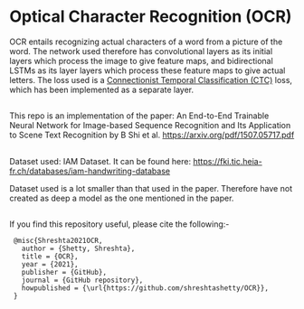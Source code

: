 # Optical Character Recognition (OCR)
OCR entails recognizing actual characters of a word from a picture of the word.
The network used therefore has convolutional layers as its initial layers which process the image to give feature maps, and bidirectional LSTMs as its layer layers which process these feature maps to give actual letters.
The loss used is a [Connectionist Temporal Classification (CTC)](https://distill.pub/2017/ctc/) loss, which has been implemented as a separate layer.
##
This repo is an implementation of the paper: An End-to-End Trainable Neural Network for Image-based Sequence
Recognition and Its Application to Scene Text Recognition by B Shi et al. https://arxiv.org/pdf/1507.05717.pdf
##
Dataset used: IAM Dataset. It can be found here: https://fki.tic.heia-fr.ch/databases/iam-handwriting-database

Dataset used is a lot smaller than that used in the paper. Therefore have not created as deep a model as the one mentioned in the paper.
##
If you find this repository useful, please cite the following:-
~~~
 @misc{Shreshta2021OCR,
   author = {Shetty, Shreshta}, 
   title = {OCR}, 
   year = {2021}, 
   publisher = {GitHub}, 
   journal = {GitHub repository}, 
   howpublished = {\url{https://github.com/shreshtashetty/OCR}},
 }
 ~~~
